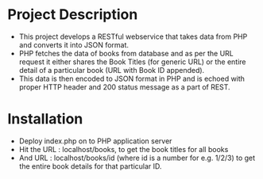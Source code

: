 Project Description
======================
- This project develops a RESTful webservice that takes data from PHP and converts it into JSON format.
- PHP fetches the data of books from database and as per the URL request it either shares the Book Titles (for generic URL) or the entire detail of a particular book (URL with Book ID appended).
- This data is then encoded to JSON format in PHP and is echoed with proper HTTP header and 200 status message as a part of REST.

Installation
========================
- Deploy index.php on to PHP application server
- Hit the URL : localhost/books, to get the book titles for all books
- And URL : localhost/books/id (where id is a number for e.g. 1/2/3) to get the entire book details for that particular ID.
